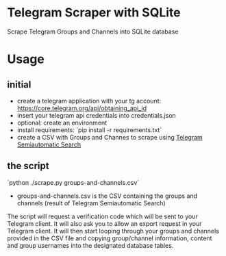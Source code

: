 # Telegram Scraper with SQLite
Scrape Telegram Groups and Channels into SQLite database

# Usage
## initial
- create a telegram application with your tg account: https://core.telegram.org/api/obtaining_api_id
- insert your telegram api credentials into credentials.json
- optional: create an environment
- install requirements: ´pip install -r requirements.txt´
- create a CSV with Groups and Channes to scrape using [Telegram Semiautomatic Search](https://github.com/gidzel/telegram-semiautomatic-search)

## the script
´python ./scrape.py groups-and-channels.csv´
- groups-and-channels.csv is the CSV containing the groups and channels (result of Telegram Semiautomatic Search)

The script will request a verification code which will be sent to your Telegram client.
It will also ask you to allow an export request in your Telegram client.
It will then start looping through your groups and channels provided in the CSV file and copying group/channel information, content and group usernames into the designated database tables.
